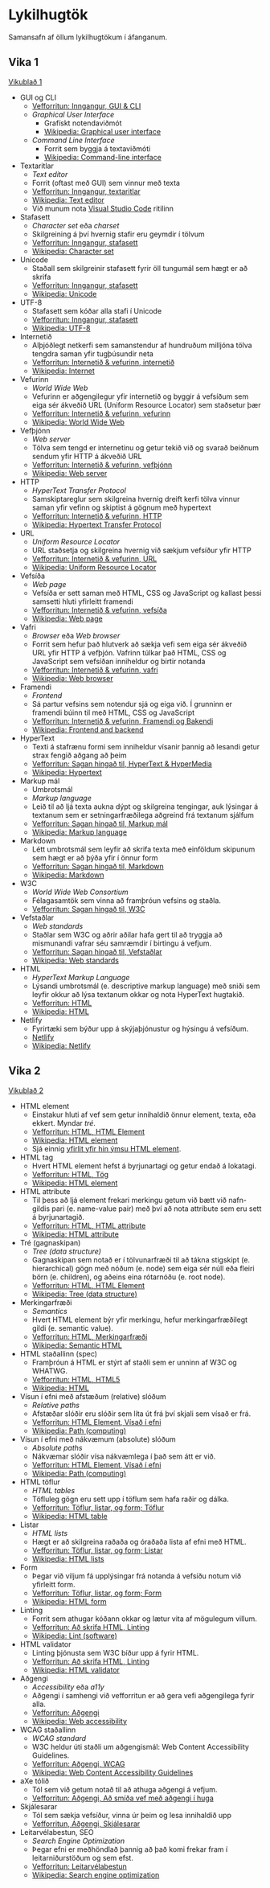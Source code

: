 # Lykilhugtök

Samansafn af öllum lykilhugtökum í áfanganum.

## Vika 1

[Vikublað 1](vikur/vika-01.md)

- GUI og CLI
  - [Vefforritun: Inngangur, GUI & CLI](https://bok.vefforritun.is/00.inngangur#0.1.3)
  - _Graphical User Interface_
    - Grafískt notendaviðmót
    - [Wikipedia: Graphical user interface](https://en.wikipedia.org/wiki/Graphical_user_interface)
  - _Command Line Interface_
    - Forrit sem byggja á textaviðmóti
    - [Wikipedia: Command-line interface](https://en.wikipedia.org/wiki/Command-line_interface)
- Textaritlar
  - _Text editor_
  - Forrit (oftast með GUI) sem vinnur með texta
  - [Vefforritun: Inngangur, textaritlar](https://bok.vefforritun.is/00.inngangur#0.1.4)
  - [Wikipedia: Text editor](https://en.wikipedia.org/wiki/Text_editor)
  - Við munum nota [Visual Studio Code](https://code.visualstudio.com/) ritilinn
- Stafasett
  - _Character set_ eða _charset_
  - Skilgreining á því hvernig stafir eru geymdir í tölvum
  - [Vefforritun: Inngangur, stafasett](https://bok.vefforritun.is/00.inngangur#0.1.5)
  - [Wikipedia: Character set](https://en.wikipedia.org/wiki/Character_set)
- Unicode
  - Staðall sem skilgreinir stafasett fyrir öll tungumál sem hægt er að skrifa
  - [Vefforritun: Inngangur, stafasett](https://bok.vefforritun.is/00.inngangur#0.1.5)
  - [Wikipedia: Unicode](https://en.wikipedia.org/wiki/Unicode)
- UTF-8
  - Stafasett sem kóðar alla stafi í Unicode
  - [Vefforritun: Inngangur, stafasett](https://bok.vefforritun.is/00.inngangur#0.1.5)
  - [Wikipedia: UTF-8](https://en.wikipedia.org/wiki/UTF-8)
- Internetið
  - Alþjóðlegt netkerfi sem samanstendur af hundruðum milljóna tölva tengdra saman yfir tugþúsundir neta
  - [Vefforritun: Internetið & vefurinn, internetið](https://bok.vefforritun.is/01.internetid#1.1.1)
  - [Wikipedia: Internet](https://en.wikipedia.org/wiki/Internet)
- Vefurinn
  - _World Wide Web_
  - Vefurinn er aðgengilegur yfir internetið og byggir á vefsíðum sem eiga sér ákveðið URL (Uniform Resource Locator) sem staðsetur þær
  - [Vefforritun: Internetið & vefurinn, vefurinn](https://bok.vefforritun.is/01.internetid#1.1.3)
  - [Wikipedia: World Wide Web](https://en.wikipedia.org/wiki/World_Wide_Web)
- Vefþjónn
  - _Web server_
  - Tölva sem tengd er internetinu og getur tekið við og svarað beiðnum sendum yfir HTTP á ákveðið URL
  - [Vefforritun: Internetið & vefurinn, vefþjónn](https://bok.vefforritun.is/01.internetid#1.1.4)
  - [Wikipedia: Web server](https://en.wikipedia.org/wiki/Web_server)
- HTTP
  - _HyperText Transfer Protocol_
  - Samskiptareglur sem skilgreina hvernig dreift kerfi tölva vinnur saman yfir vefinn og skiptist á gögnum með hypertext
  - [Vefforritun: Internetið & vefurinn, HTTP](https://bok.vefforritun.is/01.internetid#1.1.5)
  - [Wikipedia: Hypertext Transfer Protocol](https://en.wikipedia.org/wiki/HTTP)
- URL
  - _Uniform Resource Locator_
  - URL staðsetja og skilgreina hvernig við sækjum vefsíður yfir HTTP
  - [Vefforritun: Internetið & vefurinn, URL](https://bok.vefforritun.is/01.internetid#1.1.6)
  - [Wikipedia: Uniform Resource Locator](https://en.wikipedia.org/wiki/URL)
- Vefsíða
  - _Web page_
  - Vefsíða er sett saman með HTML, CSS og JavaScript og kallast þessi samsetti hluti yfirleitt framendi
  - [Vefforritun: Internetið & vefurinn, vefsíða](https://bok.vefforritun.is/01.internetid#1.1.7)
  - [Wikipedia: Web page](https://en.wikipedia.org/wiki/Web_page)
- Vafri
  - _Browser_ eða _Web browser_
  - Forrit sem hefur það hlutverk að sækja vefi sem eiga sér ákveðið URL yfir HTTP á vefþjón. Vafrinn túlkar það HTML, CSS og JavaScript sem vefsíðan inniheldur og birtir notanda
  - [Vefforritun: Internetið & vefurinn, vafri](https://bok.vefforritun.is/01.internetid#1.1.8)
  - [Wikipedia: Web browser](https://en.wikipedia.org/wiki/Web_browser)
- Framendi
  - _Frontend_
  - Sá partur vefsins sem notendur sjá og eiga við. Í grunninn er framendi búinn til með HTML, CSS og JavaScript
  - [Vefforritun: Internetið & vefurinn, Framendi og Bakendi](https://bok.vefforritun.is/01.internetid#1.1.10)
  - [Wikipedia: Frontend and backend](https://en.wikipedia.org/wiki/Frontend_and_backend)
- HyperText
  - Texti á stafrænu formi sem inniheldur vísanir þannig að lesandi getur strax fengið aðgang að þeim
  - [Vefforritun: Sagan hingað til, HyperText & HyperMedia](https://bok.vefforritun.is/02.saga#2.1.1)
  - [Wikipedia: Hypertext](https://en.wikipedia.org/wiki/Hypertext)
- Markup mál
  - Umbrotsmál
  - _Markup language_
  - Leið til að ljá texta aukna dýpt og skilgreina tengingar, auk lýsingar á textanum sem er setningarfræðilega aðgreind frá textanum sjálfum
  - [Vefforritun: Sagan hingað til, Markup mál](https://bok.vefforritun.is/02.saga#2.2)
  - [Wikipedia: Markup language](https://en.wikipedia.org/wiki/Markup_language)
- Markdown
  - Létt umbrotsmál sem leyfir að skrifa texta með einföldum skipunum sem hægt er að þýða yfir í önnur form
  - [Vefforritun: Sagan hingað til, Markdown](https://bok.vefforritun.is/02.saga#2.2.1)
  - [Wikipedia: Markdown](https://en.wikipedia.org/wiki/Markdown)
- W3C
  - _World Wide Web Consortium_
  - Félagasamtök sem vinna að framþróun vefsins og staðla.
  - [Vefforritun: Sagan hingað til, W3C](https://bok.vefforritun.is/02.saga#2.5)
- Vefstaðlar
  - _Web standards_
  - Staðlar sem W3C og aðrir aðilar hafa gert til að tryggja að mismunandi vafrar séu samræmdir í birtingu á vefjum.
  - [Vefforritun: Sagan hingað til, Vefstaðlar](https://bok.vefforritun.is/02.saga#2.6.2)
  - [Wikipedia: Web standards](https://en.wikipedia.org/wiki/Web_standards)
- HTML
  - _HyperText Markup Language_
  - Lýsandi umbrotsmál (e. descriptive markup language) með sniði sem leyfir okkur að lýsa textanum okkar og nota HyperText hugtakið.
  - [Vefforritun: HTML](https://bok.vefforritun.is/03.html)
  - [Wikipedia: HTML](https://en.wikipedia.org/wiki/HTML)
- Netlify
  - Fyrirtæki sem býður upp á skýjaþjónustur og hýsingu á vefsíðum.
  - [Netlify](https://www.netlify.com/)
  - [Wikipedia: Netlify](https://en.wikipedia.org/wiki/Netlify)

## Vika 2

[Vikublað 2](vikur/vika-02.md)

- HTML element
  - Einstakur hluti af vef sem getur innihaldið önnur element, texta, eða ekkert. Myndar _tré_.
  - [Vefforritun: HTML, HTML Element](https://bok.vefforritun.is/03.html#3.1)
  - [Wikipedia: HTML element](https://en.wikipedia.org/wiki/HTML_element)
  - Sjá einnig [yfirlit yfir hin ýmsu HTML element](https://bok.vefforritun.is/04.element).
- HTML tag
  - Hvert HTML element hefst á byrjunartagi og getur endað á lokatagi.
  - [Vefforritun: HTML, Tög](https://bok.vefforritun.is/03.html#3.1.1)
  - [Wikipedia: HTML element](https://en.wikipedia.org/wiki/HTML_element)
- HTML attribute
  - Til þess að ljá element frekari merkingu getum við bætt við nafn-gildis pari (e. name-value pair) með því að nota attribute sem eru sett á byrjunartagið.
  - [Vefforritun: HTML, HTML attribute](https://bok.vefforritun.is/03.html#3.2)
  - [Wikipedia: HTML attribute](https://en.wikipedia.org/wiki/HTML_attribute)
- Tré (gagnaskipan)
  - _Tree (data structure)_
  - Gagnaskipan sem notað er í tölvunarfræði til að tákna stigskipt (e. hierarchical) gögn með nóðum (e. node) sem eiga sér núll eða fleiri börn (e. children), og aðeins eina rótarnóðu (e. root node).
  - [Vefforritun: HTML, HTML Element](https://bok.vefforritun.is/03.html#3.1)
  - [Wikipedia: Tree (data structure)](<https://en.wikipedia.org/wiki/Tree_(data_structure)>)
- Merkingarfræði
  - _Semantics_
  - Hvert HTML element býr yfir merkingu, hefur merkingarfræðilegt gildi (e. semantic value).
  - [Vefforritun: HTML, Merkingarfræði](https://bok.vefforritun.is/03.html#3.3)
  - [Wikipedia: Semantic HTML](https://en.wikipedia.org/wiki/Semantic_HTML)
- HTML staðallinn (spec)
  - Framþróun á HTML er stýrt af staðli sem er unninn af W3C og WHATWG.
  - [Vefforritun: HTML, HTML5](https://bok.vefforritun.is/03.html#3.5)
  - [Wikipedia: HTML](https://en.wikipedia.org/wiki/HTML)
- Vísun í efni með afstæðum (relative) slóðum
  - _Relative paths_
  - Afstæðar slóðir eru slóðir sem líta út frá því skjali sem vísað er frá.
  - [Vefforritun: HTML Element, Vísað í efni](https://bok.vefforritun.is/04.element#4.6.1)
  - [Wikipedia: Path (computing)](<https://en.wikipedia.org/wiki/Path_(computing)>)
- Vísun í efni með nákvæmum (absolute) slóðum
  - _Absolute paths_
  - Nákvæmar slóðir vísa nákvæmlega í það sem átt er við.
  - [Vefforritun: HTML Element, Vísað í efni](https://bok.vefforritun.is/04.element#4.6.1)
  - [Wikipedia: Path (computing)](<https://en.wikipedia.org/wiki/Path_(computing)>)
- HTML töflur
  - _HTML tables_
  - Töfluleg gögn eru sett upp í töflum sem hafa raðir og dálka.
  - [Vefforritun: Töflur, listar, og form; Töflur](https://bok.vefforritun.is/05.toflur-listar-form#5.1)
  - [Wikipedia: HTML table](https://en.wikipedia.org/wiki/HTML_table)
- Listar
  - _HTML lists_
  - Hægt er að skilgreina raðaða og óraðaða lista af efni með HTML.
  - [Vefforritun: Töflur, listar, og form; Listar](https://bok.vefforritun.is/05.toflur-listar-form#5.2)
  - [Wikipedia: HTML lists](https://en.wikipedia.org/wiki/HTML_element#Lists)
- Form
  - Þegar við viljum fá upplýsingar frá notanda á vefsíðu notum við yfirleitt form.
  - [Vefforritun: Töflur, listar, og form; Form](https://bok.vefforritun.is/05.toflur-listar-form#5.3)
  - [Wikipedia: HTML form](https://en.wikipedia.org/wiki/HTML_form)
- Linting
  - Forrit sem athugar kóðann okkar og lætur vita af mögulegum villum.
  - [Vefforritun: Að skrifa HTML, Linting](https://bok.vefforritun.is/06.ad-skrifa-html#6.4)
  - [Wikipedia: Lint (software)](<https://en.wikipedia.org/wiki/Lint_(software)>)
- HTML validator
  - Linting þjónusta sem W3C bíður upp á fyrir HTML.
  - [Vefforritun: Að skrifa HTML, Linting](https://bok.vefforritun.is/06.ad-skrifa-html#6.4)
  - [Wikipedia: HTML validator](https://en.wikipedia.org/wiki/HTML_validator)
- Aðgengi
  - _Accessibility_ eða _a11y_
  - Aðgengi í samhengi við vefforritun er að gera vefi aðgengilega fyrir alla.
  - [Vefforritun: Aðgengi](https://bok.vefforritun.is/07.adgengi)
  - [Wikipedia: Web accessibility](https://en.wikipedia.org/wiki/Web_accessibility)
- WCAG staðallinn
  - _WCAG standard_
  - W3C heldur úti staðli um aðgengismál: Web Content Accessibility Guidelines.
  - [Vefforritun: Aðgengi, WCAG](https://bok.vefforritun.is/07.adgengi#7.1)
  - [Wikipedia: Web Content Accessibility Guidelines](https://en.wikipedia.org/wiki/Web_Content_Accessibility_Guidelines)
- aXe tólið
  - Tól sem við getum notað til að athuga aðgengi á vefjum.
  - [Vefforritun: Aðgengi, Að smíða vef með aðgengi í huga](https://bok.vefforritun.is/07.adgengi#7.1.2)
- Skjálesarar
  - Tól sem sækja vefsíður, vinna úr þeim og lesa innihaldið upp
  - [Vefforritun, Aðgengi, Skjálesarar](https://bok.vefforritun.is/07.adgengi#7.1.5)
- Leitarvélabestun, SEO
  - _Search Engine Optimization_
  - Þegar efni er meðhöndlað þannig að það komi frekar fram í leitarniðurstöðum og sem efst.
  - [Vefforritun: Leitarvélabestun](https://bok.vefforritun.is/08.seo)
  - [Wikipedia: Search engine optimization](https://en.wikipedia.org/wiki/Search_engine_optimization)
